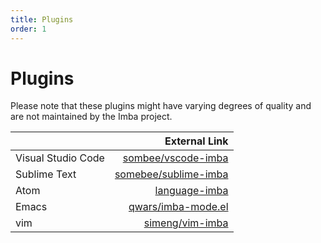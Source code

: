 ```yaml
---
title: Plugins
order: 1
---
```


# Plugins

Please note that these plugins might have varying degrees of quality and are not maintained by the Imba project.

|                    |                                                   External Link |
|:------------------ | ---------------------------------------------------------------:|
| Visual Studio Code |     [sombee/vscode-imba](http://github.com/somebee/vscode-imba) |
| Sublime Text       | [somebee/sublime-imba](https://github.com/somebee/sublime-imba) |
| Atom               |         [language-imba](https://atom.io/packages/language-imba) |
| Emacs              |     [qwars/imba-mode.el](https://github.com/qwars/imba-mode.el) |
| vim                |        [simeng/vim-imba](https://gitspeak.com/simeng/vim-imba.) |
